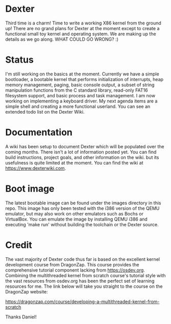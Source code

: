 # Dexter
Third time is a charm! Time to write a working X86 kernel from the ground up! There are no grand plans for Dexter at the moment except to create a functional small toy kernel and operating system. We are making up the details as we go along. WHAT COULD GO WRONG? :)

# Status
I'm still working on the basics at the moment. Currently we have a simple bootloader, a bootable kernel that performs initialization of interrupts, heap memory management, paging, basic console output, a subset of string manipulation functions from the C standard library, read-only FAT16 filesystem support, and basic process and task management. I am now working on implementing a keyboard driver. My next agenda items are a simple shell and creating a more functional userland. You can see an extended todo list on the Dexter Wiki. 

# Documentation
A wiki has been setup to document Dexter which will be populated over the coming months. There isn't a lot of information posted yet. You can find build instructions, project goals, and other information on the wiki. but its usefulness is quite limited at the moment. You can find the wiki at https://www.dexterwiki.com.

# Boot image
The latest bootable image can be found under the images directory in this repo. This image has only been tested with the i386 version of the QEMU emulator, but may also work on other emulators such as Bochs or VirtualBox. You can emulate the image by installing QEMU i386 and executing 'make run' without building the toolchain or the Dexter source.

# Credit
The vast majority of Dexter code thus far is based on the excellent kernel development course from DragonZap. This course provides the comprehensive tutorial component lacking from https://osdev.org. Combining the multithreaded kernel from scratch course's tutorial style with the vast resources from osdev.org has been the perfect set of learning resources for me. The link below will take you straight to the course on the DragonZap website:

https://dragonzap.com/course/developing-a-multithreaded-kernel-from-scratch

Thanks Daniel!
